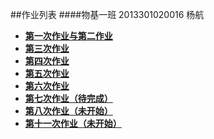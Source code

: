 
##作业列表
####物基一班  2013301020016 杨航
* [**第一次作业与第二作业**](https://github.com/PatYoung/computationalphysics_N2013301020016/blob/master/001.md)
* [**第三次作业**](https://github.com/PatYoung/computationalphysics_N2013301020016/blob/master/name.md)
* [**第四次作业**](https://github.com/PatYoung/computationalphysics_N2013301020016/blob/master/01.md)
*  [**第五次作业**](https://github.com/PatYoung/computationalphysics_N2013301020016/blob/master/02.md)
*  [**第六次作业**](https://github.com/PatYoung/computationalphysics_N2013301020016/blob/master/03.md)
*  [**第七次作业（待完成）**](https://github.com/PatYoung/computationalphysics_N2013301020016/blob/master/04.md)
*  [**第八次作业（未开始）**](https://github.com/PatYoung/computationalphysics_N2013301020016/blob/master/05.md)
*  [**第十一次作业（未开始）**](https://github.com/PatYoung/computationalphysics_N2013301020016/blob/master/08.md)
